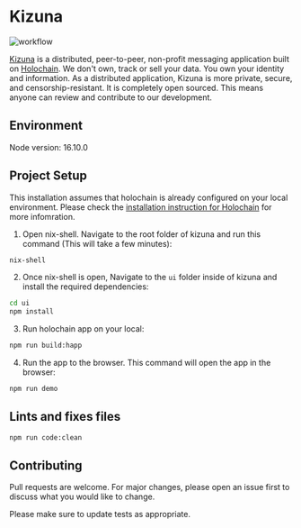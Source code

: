 # Kizuna

![workflow](https://github.com/hc-institute-japan/kizuna/actions/workflows/main.yml/badge.svg)

[Kizuna](https://kizuna.foundation/en/) is a distributed, peer-to-peer, non-profit messaging application built on [Holochain](https://www.holochain.org/). We don't own, track or sell your data. You own your identity and information. As a distributed application, Kizuna is more private, secure, and censorship-resistant. It is completely open sourced. This means anyone can review and contribute to our development.

## Environment
Node version: 16.10.0

## Project Setup
This installation assumes that holochain is already configured on your local environment. Please check the [installation instruction for Holochain](https://developer.holochain.org/install/) for more infomration.

1. Open nix-shell. Navigate to the root folder of kizuna and run this command (This will take a few minutes):
```bash
nix-shell
```
2. Once nix-shell is open, Navigate to the `ui` folder inside of kizuna and install the required dependencies:
```bash
cd ui
npm install
```
3. Run holochain app on your local:
```bash
npm run build:happ
```
4. Run the app to the browser. This command will open the app in the browser:
```bash
npm run demo
```
## Lints and fixes files
```bash
npm run code:clean
```
## Contributing
Pull requests are welcome. For major changes, please open an issue first to discuss what you would like to change.

Please make sure to update tests as appropriate.
